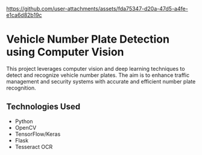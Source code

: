 https://github.com/user-attachments/assets/fda75347-d20a-47d5-a4fe-e1ca6d82b19c

# Vehicle Number Plate Detection using Computer Vision

This project leverages computer vision and deep learning techniques to detect and recognize vehicle number plates. The aim is to enhance traffic management and security systems with accurate and efficient number plate recognition.

## Technologies Used

   - Python
   - OpenCV
   - TensorFlow/Keras
   - Flask
   - Tesseract OCR
